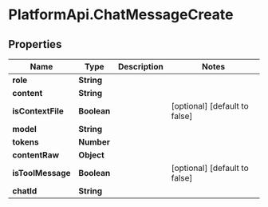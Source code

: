 # PlatformApi.ChatMessageCreate

## Properties

Name | Type | Description | Notes
------------ | ------------- | ------------- | -------------
**role** | **String** |  |
**content** | **String** |  |
**isContextFile** | **Boolean** |  | [optional] [default to false]
**model** | **String** |  |
**tokens** | **Number** |  |
**contentRaw** | **Object** |  |
**isToolMessage** | **Boolean** |  | [optional] [default to false]
**chatId** | **String** |  |
